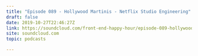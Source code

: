 ```yaml
---
title: "Episode 089 - Hollywood Martinis - Netflix Studio Engineering"
draft: false
date: 2019-10-27T22:46:27Z
link: https://soundcloud.com/front-end-happy-hour/episode-089-hollywood-martinis-netflix-studio-engineering?utm_medium=RSS&utm_source=hune
site: soundcloud.com
topic: podcasts

---
```


